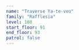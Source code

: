 ```yaml
---
name: "Traverse Ya-te-veo"
family: "Rafflesia"
level: 100
start_floor: 91
end_floor: 93
patrol: false
---
```

